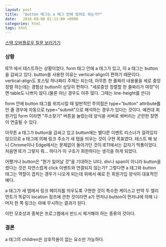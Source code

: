 ```yaml
---
layout: post
title:  "button 태그는 a 태그 안에 있어도 되는가?"
date:   2016-09-08 01:11:00 +0900
categories: html
tags: html
---
```

[스택 오버플로우 질문 보러가기][can-i-nest]

### 상황

IE11 에서 테스트하는 상황이었다. form 태그 안에 a 태그가 있고, 이 a 태그는 button을 감싸고 있다. button을 사용한 이유는 vertical-align이 편하기 때문이다.  
vertical-align도 포스팅 하나짜리 주제는 되는데, 아무튼 한 줄짜리 내용물을 세로 중앙 정렬 하는데는 경험상 button이 상당히 편하다. "세로중앙 정렬할 한 줄짜리가 여럿"이면 table도 나쁘지 않다.(물론 아닌 경우도 아주 많다. 그때는 line-height를 쓴다)  

form 안에 button 태그를 위치시킬 때 일반적인 주의점은 type="button" attribute를 안 줄 경우에 자동으로 type="submit"으로 해석하는 경우가 있다는 것이다. 예컨대 회원가입 form 이라면 "주소찾기" 버튼을 눌렀는데 양식을 서버로 쏴버리는 곤란한 장면이 연출될 수 있다.

아무튼 a 태그가 button을 감싸고 있고 button에는 별다른 이벤트 리스너가 걸려있지 않으므로 a 태그에 의해 링크 주소가 새 탭을 띄우는 것이 구현 목표였다. 테스트 해 보니 Chrome이나 Edge에서는 문제없이 돌아가던 것이 IE11에서는 갑자기 먹통이었다. 처음엔 IE가 그렇지 뭐... 하다가 이 구조가 희한하다는 생각을 하게 되었다.  

어쨌거나 button은 "뭔가 일어날 것"을 기대하는 UI다. div나 span이 아니라 button을 썼다는 것은 자연스럽게 click 이벤트와 연결되지 않는가? 그렇다면 a 태그와 button 태그는 역할이 겹치는 경우가 나오게 되는데 위에서 예로 든 회원가입 양식이 대표적인 예다.

a 태그가 새 탭에서 링크 페이지를 띄우도록 구현한 것이 특수한 케이스고 만약 두 엘리먼트가 똑같이 location 점프에 관한 것이라면 a가 먼저냐 button이 먼저냐에 의해 나머지 한 쪽 링크는 아예 무시하는 결과가 된다.

이런 모호성과 중복은 프로그램에서 반드시 제거해야 하는 종류의 것이다.

### 결론

a 태그의 children은 상호작용이 없는 요소만 가능하다.

[can-i-nest]:http://stackoverflow.com/questions/6393827/can-i-nest-a-button-element-inside-an-a-using-html5
